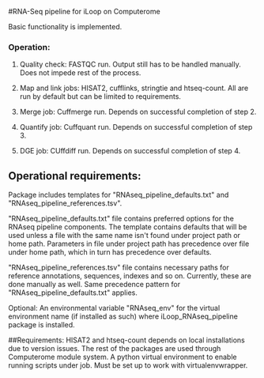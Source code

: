 #RNA-Seq pipeline for iLoop on Computerome

Basic functionality is implemented.

### Operation:

1. Quality check: FASTQC run. Output still has to be handled manually. Does not impede rest of the process.

2. Map and link jobs: HISAT2, cufflinks, stringtie and htseq-count. All are run by default but can be limited to requirements.

3. Merge job: Cuffmerge run. Depends on successful completion of step 2.

4. Quantify job: Cuffquant run. Depends on successful completion of step 3.

5. DGE job: CUffdiff run. Depends on successful completion of step 4.


## Operational requirements:

Package includes templates for "RNAseq_pipeline_defaults.txt" and "RNAseq_pipeline_references.tsv".

"RNAseq_pipeline_defaults.txt" file contains preferred options for the RNAseq pipeline components. The template contains defaults that will be used unless a file with the same name isn't found under project path or home path. Parameters in file under project path has precedence over file under home path, which in turn has precedence over defaults.

"RNAseq_pipeline_references.tsv" file contains necessary paths for reference annotations, sequences, indexes and so on. Currently, these are done manually as well. Same precedence pattern for "RNAseq_pipeline_defaults.txt" applies.

Optional: An environmental variable "RNAseq_env" for the virtual environment name (if installed as such) where iLoop_RNAseq_pipeline package is installed. 

##Requirements:
HISAT2 and htseq-count depends on local installations due to version issues. The rest of the packages are used through Computerome module system.
A python virtual environment to enable running scripts under job. Must be set up to work with virtualenvwrapper.
